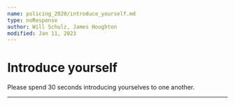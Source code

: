 ```yaml
---
name: policing_2020/introduce_yourself.md
type: noResponse
author: Will Schulz, James Houghton
modified: Jan 11, 2023
---
```


# Introduce yourself

Please spend 30 seconds introducing yourselves to one another.

---
